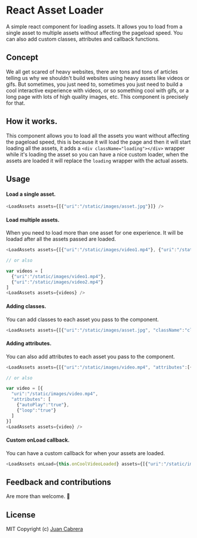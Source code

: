 # React Asset Loader
A simple react component for loading assets. It allows you to load from a single asset to multiple assets without affecting the pageload speed. You can also add custom classes, attributes and callback functions.

## Concept
We all get scared of heavy websites, there are tons and tons of articles telling us why we shouldn't build websites using heavy assets like videos or gifs. But sometimes, you just need to, sometimes you just need to build a cool interactive experience with videos, or so something cool with gifs, or a long page with lots of high quality images, etc. This component is precisely for that.

## How it works.
This component allows you to load all the assets you want without affecting the pageload speed, this is because it will load the page and then it will start loading all the assets, it adds a `<div className="loading"></div>` wrapper while it's loading the asset so you can have a nice custom loader, when the assets are loaded it will replace the `loading` wrapper with the actual assets.


## Usage
#### Load a single asset.

```javascript
<LoadAssets assets={[{"uri":"/static/images/asset.jpg"}]} />
```
#### Load multiple assets.
When you need to load more than one asset for one experience. It will be loadad after all the assets passed are loaded.

```javascript
<LoadAssets assets={[{"uri":"/static/images/video1.mp4"}, {"uri":"/static/images/video2.mp4"}]} />

// or also

var videos = [
  {"uri":"/static/images/video1.mp4"}, 
  {"uri":"/static/images/video2.mp4"}
]
<LoadAssets assets={videos} />
```
#### Adding classes.
You can add classes to each asset you pass to the component.

```javascript
<LoadAssets assets={[{"uri":"/static/images/asset.jpg", "className":"class1 class2"}]} />
```
#### Adding attributes.
You can also add attributes to each asset you pass to the component.

```javascript
<LoadAssets assets={[{"uri":"/static/images/video.mp4", "attributes":[{"autoPlay":"true"}, {"loop":"true"}]}]} />

// or also

var video = [{
  "uri":"/static/images/video.mp4", 
  "attributes": [
    {"autoPlay":"true"}, 
    {"loop":"true"}
  ]
}]
<LoadAssets assets={video} />
```
#### Custom onLoad callback.
You can have a custom callback for when your assets are loaded. 

```javascript
<LoadAssets onLoad={this.onCoolVideoLoaded} assets={[{"uri":"/static/images/video.mp4"}]} />
```
## Feedback and contributions
Are more than welcome. 👊

## License
MIT Copyright (c) [Juan Cabrera](http://juan.me)
